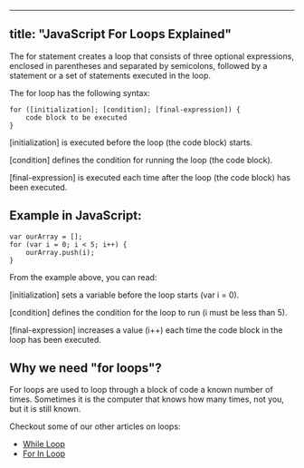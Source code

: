 
---
title: "JavaScript For Loops Explained"
---

The for statement creates a loop that consists of three optional expressions, enclosed in parentheses and separated by semicolons, followed by a statement or a set of statements executed in the loop.

The for loop has the following syntax:

    for ([initialization]; [condition]; [final-expression]) {  
        code block to be executed                  
    }

[initialization] is executed before the loop (the code block) starts.

[condition] defines the condition for running the loop (the code block).

[final-expression] is executed each time after the loop (the code block) has been executed.

## Example in JavaScript:

    var ourArray = [];
    for (var i = 0; i < 5; i++) {
        ourArray.push(i);
    }

From the example above, you can read:

[initialization] sets a variable before the loop starts (var i = 0).

[condition] defines the condition for the loop to run (i must be less than 5).

[final-expression] increases a value (i++) each time the code block in the loop has been executed.

## Why we need "for loops"?

For loops are used to loop through a block of code a known number of times. Sometimes it is the computer that knows how many times, not you, but it is still known.

Checkout some of our other articles on loops:

*   [While Loop](http://forum.freecodecamp.com/t/javascript-while-loop/14668)
*   [For In Loop](http://forum.freecodecamp.com/t/javascript-for-in-loop/14665)
